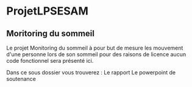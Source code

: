 # ProjetLPSESAM
## Moritoring du sommeil 

Le projet Monitoring du sommeil à pour but  de mesure les mouvement d'une personne lors de son sommeil
 pour des raisons de licence aucun code fonctionnel sera présenté ici.

Dans ce sous dossier vous trouverez : 
Le rapport 
Le powerpoint de soutenance 

